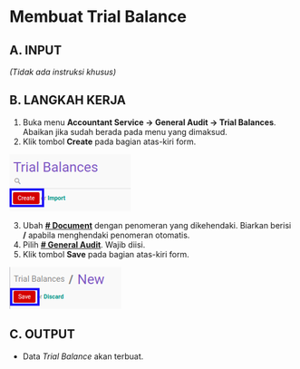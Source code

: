 # Membuat Trial Balance

## A. INPUT

*(Tidak ada instruksi khusus)*

## B. LANGKAH KERJA

1. Buka menu **Accountant Service -> General Audit -> Trial Balances**. Abaikan jika sudah berada pada menu yang dimaksud.
2. Klik tombol **Create** pada bagian atas-kiri form.

![](../../img/trial-balance/tombol-create.png)

3. Ubah **[# Document](./penjelasan.md#field-no-document)** dengan penomeran yang dikehendaki. Biarkan berisi **/** apabila menghendaki penomeran otomatis.
4. Pilih **[# General Audit](./penjelasan.md#field-no-general-audit)**. Wajib diisi.
5. Klik tombol **Save** pada bagian atas-kiri form.

![](../../img/trial-balance/tombol-simpan.png)

## C. OUTPUT

* Data *Trial Balance* akan terbuat.
